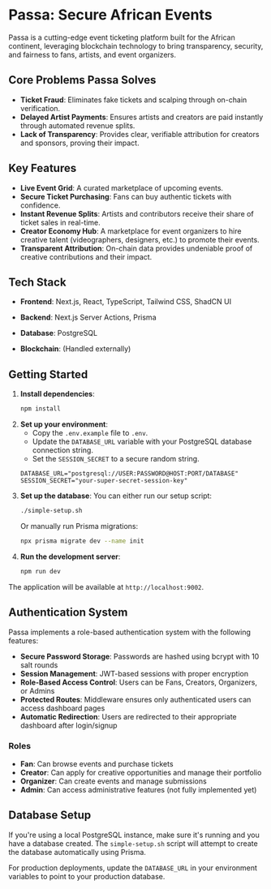 # Passa: Secure African Events

Passa is a cutting-edge event ticketing platform built for the African continent, leveraging blockchain technology to bring transparency, security, and fairness to fans, artists, and event organizers.

## Core Problems Passa Solves

- **Ticket Fraud**: Eliminates fake tickets and scalping through on-chain verification.
- **Delayed Artist Payments**: Ensures artists and creators are paid instantly through automated revenue splits.
- **Lack of Transparency**: Provides clear, verifiable attribution for creators and sponsors, proving their impact.

## Key Features

- **Live Event Grid**: A curated marketplace of upcoming events.
- **Secure Ticket Purchasing**: Fans can buy authentic tickets with confidence.
- **Instant Revenue Splits**: Artists and contributors receive their share of ticket sales in real-time.
- **Creator Economy Hub**: A marketplace for event organizers to hire creative talent (videographers, designers, etc.) to promote their events.
- **Transparent Attribution**: On-chain data provides undeniable proof of creative contributions and their impact.

## Tech Stack

- **Frontend**: Next.js, React, TypeScript, Tailwind CSS, ShadCN UI
- **Backend**: Next.js Server Actions, Prisma
- **Database**: PostgreSQL

- **Blockchain**: (Handled externally)

## Getting Started

1.  **Install dependencies**:
    ```bash
    npm install
    ```
2.  **Set up your environment**:
    - Copy the `.env.example` file to `.env`.
    - Update the `DATABASE_URL` variable with your PostgreSQL database connection string.
    - Set the `SESSION_SECRET` to a secure random string.
    ```
    DATABASE_URL="postgresql://USER:PASSWORD@HOST:PORT/DATABASE"
    SESSION_SECRET="your-super-secret-session-key"
    ```
3.  **Set up the database**:
    You can either run our setup script:
    ```bash
    ./simple-setup.sh
    ```
    Or manually run Prisma migrations:
    ```bash
    npx prisma migrate dev --name init
    ```
4.  **Run the development server**:
    ```bash
    npm run dev
    ```
The application will be available at `http://localhost:9002`.

## Authentication System

Passa implements a role-based authentication system with the following features:

- **Secure Password Storage**: Passwords are hashed using bcrypt with 10 salt rounds
- **Session Management**: JWT-based sessions with proper encryption
- **Role-Based Access Control**: Users can be Fans, Creators, Organizers, or Admins
- **Protected Routes**: Middleware ensures only authenticated users can access dashboard pages
- **Automatic Redirection**: Users are redirected to their appropriate dashboard after login/signup

### Roles

- **Fan**: Can browse events and purchase tickets
- **Creator**: Can apply for creative opportunities and manage their portfolio
- **Organizer**: Can create events and manage submissions
- **Admin**: Can access administrative features (not fully implemented yet)

## Database Setup

If you're using a local PostgreSQL instance, make sure it's running and you have a database created. The `simple-setup.sh` script will attempt to create the database automatically using Prisma.

For production deployments, update the `DATABASE_URL` in your environment variables to point to your production database.
